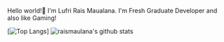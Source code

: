 Hello world!👋
I'm Lufri Rais Maualana.
I'm Fresh Graduate Developer and also like Gaming!


[![Top Langs](https://github-readme-stats.vercel.app/api/top-langs/?username=anuraghazra&layout=compact)]
![raismaulana's github stats](https://github-readme-stats.vercel.app/api?username=raismaulana&count_private=true&show_icons=true&theme=radical)
